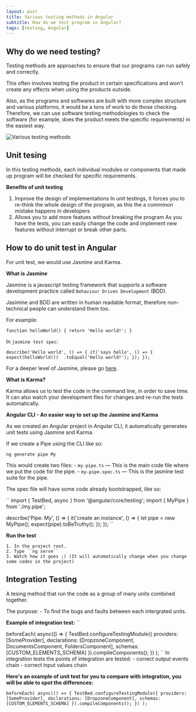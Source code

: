 ```yaml
---
layout: post
title: Various testing methods in Angular
subtitle: How do we test program in Angular?
tags: [testing, Angular]
---
```



## Why do we need testing?

Testing methods are approaches to ensure that our programs can run safely and correctly.

This often involves testing the product in certain specifications and won't create any effects when using the products outside.

Also, as the programs and softwares are built with more complex structure and various platforms, it would be a tons of work to do those checking. Therefore, we can use software testing methodologies to check the software (for example, does the product meets the specific requirements) in the easiest way.

![Various testing methods](https://www.inflectra.com/GraphicsViewer.aspx?url=~/Ideas/Topics/testing-methodologies.doc&name=wordml://03000001.png)

## Unit tesing

In this testing methods, each individual modules or components that made up program will be checked for specific requirements.

**Benefits of unit testing**

 1. Improve the design of implementations
 	In unit testings, it forces you to re-think the whole design of the program, as this the a commmon mistake happens in developers
 2. Allows you to add more featues without breaking the program
 	As you have the tests, you can easily change the code and implement new features without interrupt or break other parts.

## How to do unit test in Angular

For unit test, we would use Jasmine and Karma.

**What is Jasmine**

Jasmine is a javascript testing framework that supports a software development practice called ``Behaviour Driven Development`` (BDD).

Jasimine and BDD are written in human readable format, therefore non-technical people can understand them too.

For example:

``
function helloWorld() {
	return 'Hello world!';
}
``

In ``jasmine test spec``:

``
describe('Hello world', () => {
	it('says hello', () => {
	expect(helloWorld()) 
		.toEqual('Hello world!');
	});
});
``

For a deeper level of Jasmine, please go [here](https://codecraft.tv/courses/angular/unit-testing/jasmine-and-karma/).

**What is Karma?**

Karma allows us to test the code in the command line, in order to save time. It can also watch your development files for changes and re-run the tests automatically.

**Angular CLI - An easier way to set up the Jasmine and Karma**

As we created an Angular project in Angular CLI, it automatically generates unit tests using Jasmine and Karma.

If we create a Pipe using the CLI like so:

``
ng generate pipe My
``

This would create two files:
	- ``my-pipe.ts`` — This is the main code file where we put the code for the pipe.
	- ``my-pipe.spec.ts`` — This is the jasmine test suite for the pipe.

The spec file will have some code already bootstrapped, like so:

``
import { TestBed, async } from '@angular/core/testing';
import { MyPipe } from './my.pipe';

describe('Pipe: My', () => {
  it('create an instance', () => {
    let pipe = new MyPipe();
    expect(pipe).toBeTruthy();
  });
});
``

**Run the test**

	1. In the project root.
	2. Type ``ng serve``
	3. Watch how it goes ;) (It will automatically change when you change some codes in the project)
	
	
	
## Integration Testing

A tesing method that run the code as a group of many units combined together.

The purpose:
	- To find the bugs and faults between each intergrated units.
	
**Example of integration test:**
``

  beforeEach(
    async(() => {
      TestBed.configureTestingModule({
        providers: [SomeProvider],
        declarations: [DropzoneComponent, DocumentsComponent, FoldersComponent],
        schemas: [CUSTOM_ELEMENTS_SCHEMA]
      }).compileComponents();
    })
  );
  ``
  In integration tests the points of integration are tested:
  	- correct output events chain
	- correct input values chain
	

**Here's an example of unit test for you to compare with integration, you will be able to spot the differences:**

``
  beforeEach(
    async(() => {
      TestBed.configureTestingModule({
        providers: [SomeProvider],
        declarations: [DropzoneComponent],
        schemas: [CUSTOM_ELEMENTS_SCHEMA]
      }).compileComponents();
    })
  );
``



